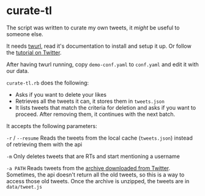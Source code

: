 # curate-tl

The script was written to curate my own tweets, it *might* be useful to someone else.

It needs [twurl](https://github.com/twitter/twurl), read it's documentation to install and setup it up. Or follow the [tutorial on Twitter](https://developer.twitter.com/en/docs/tutorials/using-twurl).

After having twurl running, copy `demo-conf.yaml` to `conf.yaml` and edit it with our data.

`curate-tl.rb` does the following:

 * Asks if you want to delete your likes
 * Retrieves all the tweets it can, it stores them in `tweets.json`
 * It lists tweets that match the criteria for deletion and asks if you want to proceed. After removing them, it continues with the next batch.


 It accepts the following parameters:

 `-r` / `--resume` Reads the tweets from the local cache (`tweets.json`) instead of retrieving them with the api

`-m` Only deletes tweets that are RTs and start mentioning a username

`-a PATH` Reads tweets from the [archive downloaded from Twitter](https://help.twitter.com/en/managing-your-account/how-to-download-your-twitter-archive). Sometimes, the api doesn't return all the old tweets, so this is a way to access those old tweets. Once the archive is unzipped, the tweets are in `data/tweet.js`
